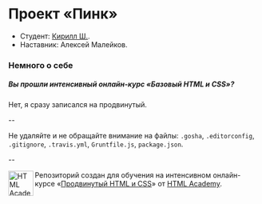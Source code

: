 # Проект «Пинк»

* Студент: [Кирилл Ш.](https://htmlacademy.ru/profile/id87256).
* Наставник: Алексей Малейков.

### Немного о себе

##### Вы прошли интенсивный онлайн-курс «Базовый HTML и CSS»?
Нет, я сразу записался на продвинутый.

--

Не удаляйте и не обращайте внимание на файлы: `.gosha`, `.editorconfig`, `.gitignore`, `.travis.yml`, `Gruntfile.js`, `package.json`.

--

<a href="https://htmlacademy.ru/advanced_intensive"><img align="left" width="50" height="50" title="HTML Academy" src="https://htmlacademy.ru/static/img/logo-github.svg"></a>

Репозиторий создан для обучения на интенсивном онлайн-курсе «[Продвинутый HTML и CSS](https://htmlacademy.ru/advanced_intensive)» от [HTML Academy](https://htmlacademy.ru).
